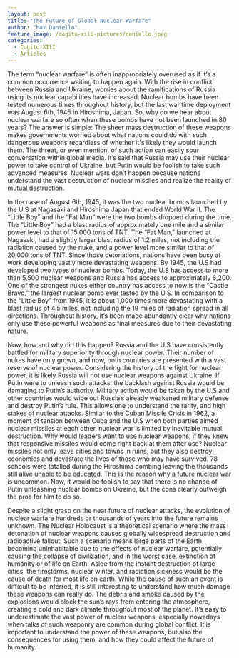 ```yaml
---
layout: post
title: "The Future of Global Nuclear Warfare"
author: "Max Daniello"
feature_image: /cogito-xiii-pictures/daniello.jpeg
categories:
  - Cogito-XIII
  - Articles
---
```

The term “nuclear warfare” is often inappropriately overused as if it’s a common occurrence waiting to happen again. With the rise in conflict between Russia and Ukraine, worries about the ramifications of Russia using its nuclear capabilities have increased. Nuclear bombs have been tested numerous times throughout history, but the last war time deployment was August 6th, 1945 in Hiroshima, Japan. So, why do we hear about nuclear warfare so often when these bombs have not been launched in 80 years? The answer is simple: The sheer mass destruction of these weapons makes governments worried about what nations could do with such dangerous weapons regardless of whether it's likely they would launch them. The threat, or even mention, of such action can easily spur conversation within global media.  It’s said that Russia may use their nuclear power to take control of Ukraine, but Putin would be foolish to take such advanced measures. Nuclear wars don’t happen because nations understand the vast destruction of nuclear missiles and realize the reality of mutual destruction. 

In the case of August 6th, 1945, it was the two nuclear bombs launched by the U.S at Nagasaki and Hiroshima Japan that ended World War II. The “Little Boy” and the “Fat Man” were the two bombs dropped during the time. The “Little Boy” had a blast radius of approximately one mile and a similar power level to that of 15,000 tons of TNT. The “Fat Man,” launched at Nagasaki, had a slightly larger blast radius of 1.2 miles, not including the radiation caused by the nuke, and a power level more similar to that of 20,000 tons of TNT. Since those detonations, nations have been busy at work developing vastly more devastating weapons. By 1945, the U.S had developed two types of nuclear bombs. Today, the U.S has access to more than 5,500 nuclear weapons and Russia has access to approximately 6,200. One of the strongest nukes either country has access to now is the “Castle Bravo,” the largest nuclear bomb ever tested by the U.S. In comparison to the “Little Boy” from 1945, it is about 1,000 times more devastating with a blast radius of 4.5 miles, not including the 19 miles of radiation spread in all directions. Throughout history, it’s been made abundantly clear why nations only use these powerful weapons as final measures due to their devastating nature. 

Now, how and why did this happen? Russia and the U.S have consistently battled for military superiority through nuclear power. Their number of nukes have only grown, and now, both countries are presented with a vast reserve of nuclear power. Considering the history of the fight for nuclear power, it is likely  Russia will not use nuclear weapons against Ukraine. If Putin were to unleash such attacks, the backlash against Russia would be damaging to Putin’s authority. Military action would be taken by the U.S and other countries would wipe out Russia’s already weakened military defense and destroy Putin’s rule. This allows one to understand the rarity, and high stakes of nuclear attacks. Similar to the Cuban Missile Crisis in 1962, a moment of tension between Cuba and the U.S when both parties aimed nuclear missiles at each other, nuclear war is limited by inevitable mutual destruction. Why would leaders want to use nuclear weapons, if they knew that responsive missiles would come right back at them after use? Nuclear missiles not only leave cities and towns in ruins, but they also destroy economies and devastate the lives of those who may have survived. 78 schools were totalled during the Hiroshima bombing leaving the thousands still alive unable to be educated. This is the reason why a future nuclear war is uncommon. Now, it would be foolish to say that there is no chance of Putin unleashing nuclear bombs on Ukraine, but the cons clearly outweigh the pros for him to do so. 

Despite a slight grasp on the near future of nuclear attacks, the evolution of nuclear warfare hundreds or thousands of years into the future remains unknown. The Nuclear Holocaust is a theoretical scenario where the mass detonation of nuclear weapons causes globally widespread destruction and radioactive fallout. Such a scenario means large parts of the Earth becoming uninhabitable due to the effects of nuclear warfare, potentially causing the collapse of civilization, and in the worst case, extinction of humanity or of life on Earth. Aside from the instant destruction of large cities, the firestorms, nuclear winter, and radiation sickness would be the cause of death for most life on earth. While the cause of such an event is difficult to be inferred, it is still interesting to understand how much damage these weapons can really do. The debris and smoke caused by the explosions would block the sun’s rays from entering the atmosphere, creating a cold and dark climate throughout most of the planet. 
It’s easy to underestimate the vast power of nuclear weapons, especially nowadays when talks of such weaponry are common during global conflict. It is important to understand the power of these weapons, but also the consequences for using them, and how they could affect the future of humanity. 
